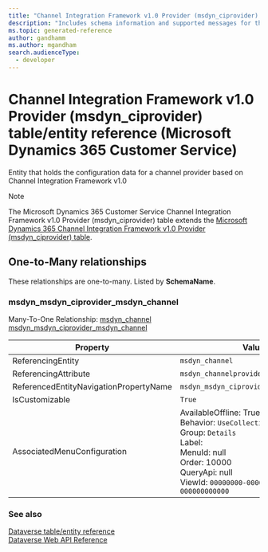 ```yaml
---
title: "Channel Integration Framework v1.0 Provider (msdyn_ciprovider) table/entity reference (Microsoft Dynamics 365 Customer Service)"
description: "Includes schema information and supported messages for the Channel Integration Framework v1.0 Provider (msdyn_ciprovider) table/entity with Microsoft Dynamics 365 Customer Service."
ms.topic: generated-reference
author: gandhamm
ms.author: mgandham
search.audienceType: 
  - developer
---
```


# Channel Integration Framework v1.0 Provider (msdyn_ciprovider) table/entity reference (Microsoft Dynamics 365 Customer Service)

Entity that holds the configuration data for a channel provider based on Channel Integration Framework v1.0

> [!NOTE]
> The Microsoft Dynamics 365 Customer Service Channel Integration Framework v1.0 Provider (msdyn_ciprovider) table extends the [Microsoft Dynamics 365 Channel Integration Framework v1.0 Provider (msdyn_ciprovider) table](/dynamics365/developer/reference/entities/msdyn_ciprovider).




## One-to-Many relationships

These relationships are one-to-many. Listed by **SchemaName**.

### <a name="BKMK_msdyn_msdyn_ciprovider_msdyn_channel"></a> msdyn_msdyn_ciprovider_msdyn_channel

Many-To-One Relationship: [msdyn_channel msdyn_msdyn_ciprovider_msdyn_channel](msdyn_channel.md#BKMK_msdyn_msdyn_ciprovider_msdyn_channel)

|Property|Value|
|---|---|
|ReferencingEntity|`msdyn_channel`|
|ReferencingAttribute|`msdyn_channelproviderid`|
|ReferencedEntityNavigationPropertyName|`msdyn_msdyn_ciprovider_msdyn_channel`|
|IsCustomizable|`True`|
|AssociatedMenuConfiguration|AvailableOffline: True<br />Behavior: `UseCollectionName`<br />Group: `Details`<br />Label: <br />MenuId: null<br />Order: 10000<br />QueryApi: null<br />ViewId: `00000000-0000-0000-0000-000000000000`|



### See also

[Dataverse table/entity reference](/power-apps/developer/data-platform/reference/about-entity-reference)  
[Dataverse Web API Reference](/power-apps/developer/data-platform/webapi/reference/about)   

